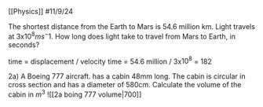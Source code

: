 [[Physics]]
#11/9/24

The shortest distance from the Earth to Mars is 54.6 million km.
Light travels at $3$x$10^8 ms^-1$. 
How long does light take to travel from Mars to Earth, in seconds?

time = displacement / velocity
time = 54.6 million / 3x$10^8$
= 182

2a) A Boeing 777 aircraft. has a cabin 48mm long. The cabin is circular in cross section and has a diameter of 580cm. Calculate the volume of the cabin in $m^3$ 
![[2a boing 777 volume|700]]
